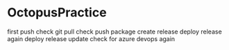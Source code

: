 # OctopusPractice
first push check
git pull check
push package
create release
deploy release
again deploy release
update
check for azure devops
again
